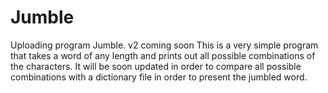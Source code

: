 # Jumble
Uploading program Jumble. v2 coming soon
This is a very simple program that takes a word of any length and prints out all possible combinations of the characters.
It will be soon updated in order to compare all possible combinations with a dictionary file in order to present the jumbled word.
